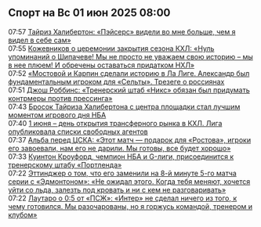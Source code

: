 <h2>Спорт на Вс 01 июн 2025 08:00</h2><!--2025-06-01 07:57:00-->
<div class="rssn">
  <div><span class="smaller gray hspace">07:57</span> <a class="nodecor" href="https://www.sports.ru/basketball/1116766786-tajriz-xaliberton-pejsers-videli-vo-mne-bolshe-chem-ya-videl-v-sebe-sa.html?">Тайриз Халибертон: «Пэйсерс» видели во мне больше, чем я видел в себе сам»</a></div>
</div>
<div class="rssn">
  <div><span class="smaller gray hspace">07:55</span> <a class="nodecor" href="https://www.sports.ru/hockey/1116766783-kozhevnikov-o-czeremonii-zakrytiya-sezona-kxl-nul-upominanij-o-shipach.html?">Кожевников о церемонии закрытия сезона КХЛ: «Нуль упоминаний о Шипачеве! Мы не просто не уважаем свою историю – мы в нее плюем! И обречены оставаться придатком НХЛ»</a></div>
</div>
<div class="rssn">
  <div><span class="smaller gray hspace">07:52</span> <a class="nodecor" href="https://www.sports.ru/football/1116766780-mostovoj-i-karpin-sdelali-istoriyu-v-la-lige-aleksandr-byl-fundamental.html?">«Мостовой и Карпин сделали историю в Ла Лиге. Александр был фундаментальным игроком для «Сельты». Трезеге о россиянах</a></div>
</div>
<div class="rssn">
  <div><span class="smaller gray hspace">07:51</span> <a class="nodecor" href="https://www.sports.ru/basketball/1116766785-dzhosh-robbins-trenerskij-shtab-niks-obyazan-byl-pridumat-kontrmery-pr.html?">Джош Роббинс: «Тренерский штаб «Никс» обязан был придумать контрмеры против прессинга»</a></div>
</div>
<div class="rssn">
  <div><span class="smaller gray hspace">07:43</span> <a class="nodecor" href="https://www.sports.ru/basketball/1116766778-brosok-tajriza-xalibertona-s-czentra-ploshhadki-stal-luchshim-momentom.html?">Бросок Тайриза Халибертона с центра площадки стал лучшим моментом игрового дня НБА</a></div>
</div>
<div class="rssn">
  <div><span class="smaller gray hspace">07:40</span> <a class="nodecor" href="https://www.sports.ru/hockey/1116766777-1-iyunya-den-otkrytiya-transfernogo-rynka-v-kxl-liga-opublikovala-spis.html?">1 июня – день открытия трансферного рынка в КХЛ. Лига опубликовала списки свободных агентов</a></div>
</div>
<div class="rssn">
  <div><span class="smaller gray hspace">07:37</span> <a class="nodecor" href="https://www.sports.ru/football/1116766776-alba-pered-czska-etot-match-podarok-dlya-rostova-igroki-ego-zavoevali-.html?">Альба перед ЦСКА: «Этот матч — подарок для «Ростова», игроки его завоевали, нам его не дарили. Мы готовы, все будет хорошо»</a></div>
</div>
<div class="rssn">
  <div><span class="smaller gray hspace">07:33</span> <a class="nodecor" href="https://www.sports.ru/basketball/1116766772-kuinton-krouford-chempion-nba-i-g-ligi-prisoedinitsya-k-trenerskomu-sh.html?">Куинтон Кроуфорд, чемпион НБА и G-лиги, присоединится к тренерскому штабу «Портленда»</a></div>
</div>
<div class="rssn">
  <div><span class="smaller gray hspace">07:22</span> <a class="nodecor" href="https://www.sports.ru/hockey/1116766775-ettindzher-o-tom-chto-ego-zamenili-na-8-j-minute-5-go-matcha-serii-s-e.html?">Эттинджер о том, что его заменили на 8-й минуте 5-го матча серии с «Эдмонтоном»: «Не ожидал этого. Когда тебя меняют, хочется уйти со льда, залезть под кровать и ни с кем не разговаривать»</a></div>
</div>
<div class="rssn">
  <div><span class="smaller gray hspace">07:22</span> <a class="nodecor" href="https://www.sports.ru/football/1116766774-lautaro-o-05-ot-pszh-inter-ne-sdelal-nichego-iz-togo-k-chemu-gotovilsy.html?">Лаутаро о 0:5 от «ПСЖ»: «Интер» не сделал ничего из того, к чему готовился. Мы разочарованы, но я горжусь командой, тренером и клубом»</a></div>
</div>